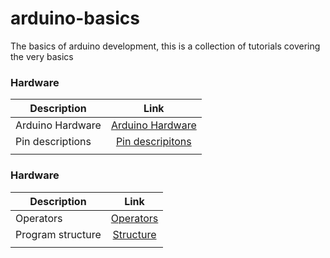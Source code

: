# arduino-basics

The basics of arduino development, this is a collection of tutorials covering the very basics

### Hardware

| Description        | Link           |
| ------------- |:-------------:|
| Arduino Hardware    | [Arduino Hardware](../main/hardware.md)|
| Pin descriptions     | [Pin descripitons](../main/pin%20description.md)      |
|  |     |

### Hardware

| Description        | Link           |
| ------------- |:-------------:|
| Operators   | [Operators](../main/operators.md)|
| Program structure    | [Structure](../main/program%20structure.md)      |
|  |     |
